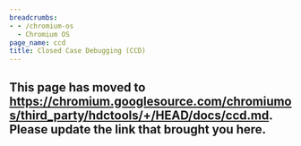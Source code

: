 ```yaml
---
breadcrumbs:
- - /chromium-os
  - Chromium OS
page_name: ccd
title: Closed Case Debugging (CCD)
---
```


## This page has moved to <https://chromium.googlesource.com/chromiumos/third_party/hdctools/+/HEAD/docs/ccd.md>. Please update the link that brought you here.
